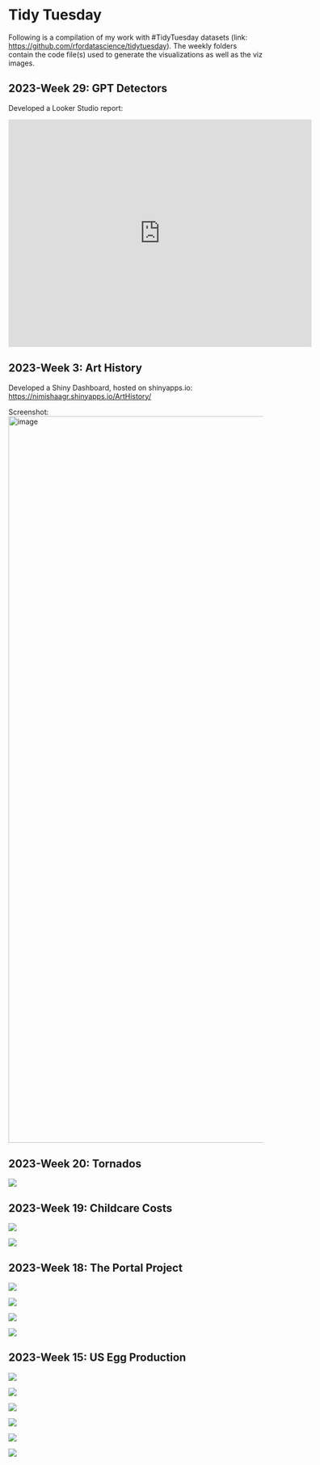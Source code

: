 # Tidy Tuesday 
Following is a compilation of my work with #TidyTuesday datasets (link: https://github.com/rfordatascience/tidytuesday). The weekly folders contain the code file(s) used to generate the visualizations as well as the viz images.

## 2023-Week 29: GPT Detectors

Developed a Looker Studio report:

<iframe width="600" height="450" src="https://lookerstudio.google.com/embed/reporting/4c189f96-6246-42d8-8a7b-8f367b151ac3/page/p_uhal5csbed" frameborder="0" style="border:0" allowfullscreen sandbox="allow-storage-access-by-user-activation allow-scripts allow-same-origin allow-popups allow-popups-to-escape-sandbox"></iframe>

## 2023-Week 3: Art History

Developed a Shiny Dashboard, hosted on shinyapps.io: https://nimishaagr.shinyapps.io/ArtHistory/

Screenshot:
<img width="1437" alt="image" src="https://github.com/nimishaagr/Tidy-Tuesday/assets/21362459/dec45872-697f-4339-8579-36018b0dc51b">

## 2023-Week 20: Tornados

![](/2023-20-Tornados/mags.jpg)

## 2023-Week 19: Childcare Costs

![](/2023-19-ChildcareCosts/utah.jpg)

![](/2023-19-ChildcareCosts/emp-spread.gif)

## 2023-Week 18: The Portal Project

![](/2023-18-PortalProject/big_heavy_rodents.jpg)

![](/2023-18-PortalProject/hfl_wgt.jpg)

![](/2023-18-PortalProject/spcies_density_trtmt.jpg)

![](/2023-18-PortalProject/species_pregnant.jpg)

## 2023-Week 15: US Egg Production

![](/2023-15-EggProduction/cagefree_hg.jpg)

![](/2023-15-EggProduction/all_hatchtable.jpg)

![](/2023-15-EggProduction/hens_sankey.jpg)

![](/2023-15-EggProduction/hens_eggs_division.jpg)

![](/2023-15-EggProduction/hens_months.jpg)

![](/2023-15-EggProduction/eggs_months.jpg)
